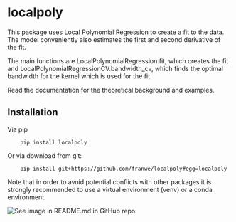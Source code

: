 # localpoly

This package uses Local Polynomial Regression to create a fit to the data. The model conveniently also estimates the first and second derivative of the fit.

The main functions are LocalPolynomialRegression.fit, which creates the fit and LocalPolynomialRegressionCV.bandwidth_cv, which finds the optimal bandwidth for the kernel which is used for the fit.

Read the documentation for the theoretical background and examples. 

## Installation

Via pip
```
    pip install localpoly
```

Or via download from git:

```
    pip install git+https://github.com/franwe/localpoly#egg=localpoly
```

Note that in order to avoid potential conflicts with other packages it is strongly recommended to use a virtual environment (venv) or a conda environment.

![See image in README.md in GitHub repo.][example fit]

[example fit]: docs/_static/example_fit.png "Example fit"